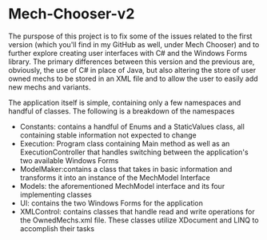 # Mech-Chooser-v2

The purspose of this project is to fix some of the issues related to the first version (which you'll find in my GitHub as well, under Mech Chooser) and to further explore creating user interfaces with C# and the Windows Forms library. The primary differences between this version and the previous are, obviously, the use of C# in place of Java, but also altering the store of user owned mechs to be stored in an XML file and to allow the user to easily add new mechs and variants.

The application itself is simple, containing only a few namespaces and handful of classes. The following is a breakdown of the namespaces

* Constants: contains a handful of Enums and a StaticValues class, all containing stable information not expected to change
* Execution: Program class containing Main method as well as an ExecutionController that handles switching between the application's two available Windows Forms
* ModelMaker:contains a class that takes in basic information and transforms it into an instance of the MechModel Interface
* Models: the aforementioned MechModel interface and its four implementing classes
* UI: contains the two Windows Forms for the application
* XMLControl: contains classes that handle read and write operations for the OwnedMechs.xml file. These classes utilize XDocument and LINQ to accomplish their tasks

